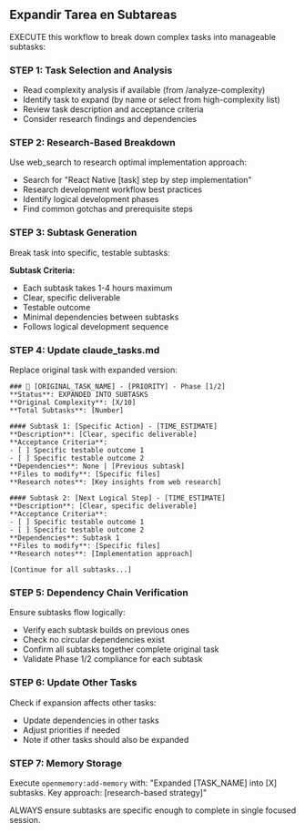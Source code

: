 ## Expandir Tarea en Subtareas

EXECUTE this workflow to break down complex tasks into manageable subtasks:

### STEP 1: Task Selection and Analysis
- Read complexity analysis if available (from /analyze-complexity)
- Identify task to expand (by name or select from high-complexity list)
- Review task description and acceptance criteria
- Consider research findings and dependencies

### STEP 2: Research-Based Breakdown
Use web_search to research optimal implementation approach:
- Search for "React Native [task] step by step implementation"
- Research development workflow best practices
- Identify logical development phases
- Find common gotchas and prerequisite steps

### STEP 3: Subtask Generation
Break task into specific, testable subtasks:

**Subtask Criteria:**
- Each subtask takes 1-4 hours maximum
- Clear, specific deliverable
- Testable outcome
- Minimal dependencies between subtasks
- Follows logical development sequence

### STEP 4: Update claude_tasks.md
Replace original task with expanded version:

```
### 🔧 [ORIGINAL_TASK_NAME] - [PRIORITY] - Phase [1/2]
**Status**: EXPANDED INTO SUBTASKS
**Original Complexity**: [X/10] 
**Total Subtasks**: [Number]

#### Subtask 1: [Specific Action] - [TIME_ESTIMATE]
**Description**: [Clear, specific deliverable]
**Acceptance Criteria**:
- [ ] Specific testable outcome 1
- [ ] Specific testable outcome 2
**Dependencies**: None | [Previous subtask]
**Files to modify**: [Specific files]
**Research notes**: [Key insights from web research]

#### Subtask 2: [Next Logical Step] - [TIME_ESTIMATE]
**Description**: [Clear, specific deliverable]
**Acceptance Criteria**:
- [ ] Specific testable outcome 1
- [ ] Specific testable outcome 2
**Dependencies**: Subtask 1
**Files to modify**: [Specific files]
**Research notes**: [Implementation approach]

[Continue for all subtasks...]
```

### STEP 5: Dependency Chain Verification
Ensure subtasks flow logically:
- Verify each subtask builds on previous ones
- Check no circular dependencies exist
- Confirm all subtasks together complete original task
- Validate Phase 1/2 compliance for each subtask

### STEP 6: Update Other Tasks
Check if expansion affects other tasks:
- Update dependencies in other tasks
- Adjust priorities if needed
- Note if other tasks should also be expanded

### STEP 7: Memory Storage
Execute `openmemory:add-memory` with:
"Expanded [TASK_NAME] into [X] subtasks. Key approach: [research-based strategy]"

ALWAYS ensure subtasks are specific enough to complete in single focused session.
